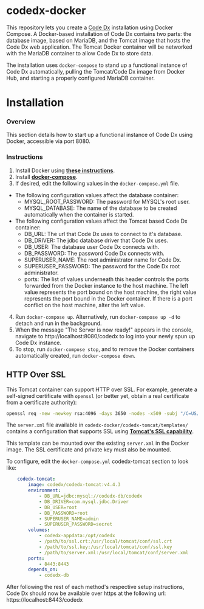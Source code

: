 # codedx-docker

This repository lets you create a [Code Dx](https://www.codedx.com) installation using Docker Compose. A Docker-based installation of Code Dx contains two parts: the database image, based on MariaDB, and the Tomcat image that hosts the Code Dx web application. The Tomcat Docker container will be networked with the MariaDB container to allow Code Dx to store data.

The installation uses `docker-compose` to stand up a functional instance of Code Dx automatically, pulling the Tomcat/Code Dx image from Docker Hub, and starting a properly configured MariaDB container.

# Installation

### Overview
This section details how to start up a functional instance of Code Dx using Docker, accessible via port 8080.

### Instructions
1. Install Docker using **[these instructions](https://docs.docker.com/engine/installation/linux/docker-ce/ubuntu/#install-docker-ce-1)**.
2. Install **[docker-compose](https://docs.docker.com/compose/install/)**.
3. If desired, edit the following values in the `docker-compose.yml` file.
- The following configuration values affect the database container:
  - MYSQL_ROOT_PASSWORD: The password for MYSQL's root user.
  - MYSQL_DATABASE: The name of the database to be created automatically when the container is started.
- The following configuration values affect the Tomcat based Code Dx container:
  - DB_URL: The url that Code Dx uses to connect to it's database.
  - DB_DRIVER: The jdbc database driver that Code Dx uses.
  - DB_USER: The database user Code Dx connects with.
  - DB_PASSWORD: The password Code Dx connects with.
  - SUPERUSER_NAME: The root administrator name for Code Dx.
  - SUPERUSER_PASSWORD: The password for the Code Dx root administrator.
  - ports: The list of values underneath this header controls the ports forwarded from the Docker instance to the host machine. The left value represents the port bound on the host machine, the right value represents the port bound in the Docker container. If there is a port conflict on the host machine, alter the left value.
4. Run `docker-compose up`. Alternatively, run `docker-compose up -d` to detach and run in the background.
5. When the message "The Server is now ready!" appears in the console, navigate to http://localhost:8080/codedx to log into your newly spun up Code Dx instance.
6. To stop, run `docker-compose stop`, and to remove the Docker containers automatically created, run `docker-compose down`.

## HTTP Over SSL

This Tomcat container can support HTTP over SSL. For example, generate a self-signed certificate with `openssl` (or better yet, obtain a real certificate from a certificate authority):

```bash
openssl req -new -newkey rsa:4096 -days 3650 -nodes -x509 -subj "/C=US/ST=New York/L=Northport/O=Code Dx/CN=localhost" -keyout ./ssl.key -out ./ssl.crt
```

The `server.xml` file available in `codedx-docker/codedx-tomcat/templates/` contains a configuration that supports SSL using **[Tomcat's SSL capability](https://tomcat.apache.org/tomcat-8.0-doc/ssl-howto.html)**.

This template can be mounted over the existing `server.xml` in the Docker image. The SSL certificate and private key must also be mounted.

To configure, edit the `docker-compose.yml` codedx-tomcat section to look like:

```yaml
    codedx-tomcat:
        image: codedx/codedx-tomcat:v4.4.3
        environment:
            - DB_URL=jdbc:mysql://codedx-db/codedx
            - DB_DRIVER=com.mysql.jdbc.Driver
            - DB_USER=root
            - DB_PASSWORD=root
            - SUPERUSER_NAME=admin
            - SUPERUSER_PASSWORD=secret
        volumes:
            - codedx-appdata:/opt/codedx
            - /path/to/ssl.crt:/usr/local/tomcat/conf/ssl.crt
            - /path/to/ssl.key:/usr/local/tomcat/conf/ssl.key
            - /path/to/server.xml:/usr/local/tomcat/conf/server.xml
        ports:
            - 8443:8443
        depends_on:
            - codedx-db
```

After following the rest of each method's respective setup instructions, Code Dx should now be available over https at the following url: https://localhost:8443/codedx
